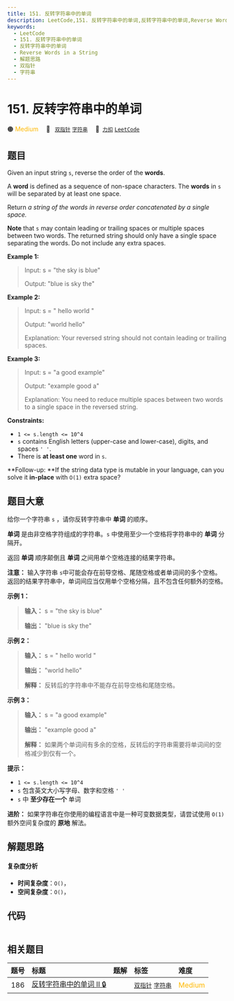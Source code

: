 ```yaml
---
title: 151. 反转字符串中的单词
description: LeetCode,151. 反转字符串中的单词,反转字符串中的单词,Reverse Words in a String,解题思路,双指针,字符串
keywords:
  - LeetCode
  - 151. 反转字符串中的单词
  - 反转字符串中的单词
  - Reverse Words in a String
  - 解题思路
  - 双指针
  - 字符串
---
```


# 151. 反转字符串中的单词

🟠 <font color=#ffb800>Medium</font>&emsp; 🔖&ensp; [`双指针`](/tag/two-pointers.md) [`字符串`](/tag/string.md)&emsp; 🔗&ensp;[`力扣`](https://leetcode.cn/problems/reverse-words-in-a-string) [`LeetCode`](https://leetcode.com/problems/reverse-words-in-a-string)

## 题目

Given an input string `s`, reverse the order of the **words**.

A **word** is defined as a sequence of non-space characters. The **words** in
`s` will be separated by at least one space.

Return _a string of the words in reverse order concatenated by a single
space._

**Note** that `s` may contain leading or trailing spaces or multiple spaces
between two words. The returned string should only have a single space
separating the words. Do not include any extra spaces.



**Example 1:**

> Input: s = "the sky is blue"
> 
> Output: "blue is sky the"

**Example 2:**

> Input: s = "  hello world  "
> 
> Output: "world hello"
> 
> Explanation: Your reversed string should not contain leading or trailing spaces.

**Example 3:**

> Input: s = "a good   example"
> 
> Output: "example good a"
> 
> Explanation: You need to reduce multiple spaces between two words to a single space in the reversed string.

**Constraints:**

  * `1 <= s.length <= 10^4`
  * `s` contains English letters (upper-case and lower-case), digits, and spaces `' '`.
  * There is **at least one** word in `s`.



**Follow-up:  **If the string data type is mutable in your language, can you
solve it **in-place**  with `O(1)` extra space?


## 题目大意

给你一个字符串 `s` ，请你反转字符串中 **单词** 的顺序。

**单词** 是由非空格字符组成的字符串。`s` 中使用至少一个空格将字符串中的 **单词** 分隔开。

返回 **单词** 顺序颠倒且 **单词** 之间用单个空格连接的结果字符串。

**注意：** 输入字符串
`s`中可能会存在前导空格、尾随空格或者单词间的多个空格。返回的结果字符串中，单词间应当仅用单个空格分隔，且不包含任何额外的空格。



**示例 1：**

> 
> 
> 
> 
> 
> **输入：** s = "the sky is blue"
> 
> **输出：** "blue is sky the"
> 
> 

**示例 2：**

> 
> 
> 
> 
> 
> **输入：** s = "  hello world  "
> 
> **输出：** "world hello"
> 
> **解释：** 反转后的字符串中不能存在前导空格和尾随空格。
> 
> 

**示例 3：**

> 
> 
> 
> 
> 
> **输入：** s = "a good   example"
> 
> **输出：** "example good a"
> 
> **解释：** 如果两个单词间有多余的空格，反转后的字符串需要将单词间的空格减少到仅有一个。
> 
> 



**提示：**

  * `1 <= s.length <= 10^4`
  * `s` 包含英文大小写字母、数字和空格 `' '`
  * `s` 中 **至少存在一个** 单词



**进阶：** 如果字符串在你使用的编程语言中是一种可变数据类型，请尝试使用 `O(1)` 额外空间复杂度的 **原地** 解法。


## 解题思路

#### 复杂度分析

- **时间复杂度**：`O()`，
- **空间复杂度**：`O()`，

## 代码

```javascript

```

## 相关题目

<!-- prettier-ignore -->
| 题号 | 标题 | 题解 | 标签 | 难度 |
| :------: | :------ | :------: | :------ | :------ |
| 186 | [反转字符串中的单词 II 🔒](https://leetcode.com/problems/reverse-words-in-a-string-ii) |  |  [`双指针`](/tag/two-pointers.md) [`字符串`](/tag/string.md) | <font color=#ffb800>Medium</font> |
